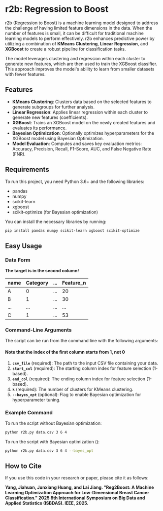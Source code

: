 # r2b: Regression to Boost

r2b (Regression to Boost) is a machine learning model designed to address the challenge of having limited feature dimensions in the data. When the number of features is small, it can be difficult for traditional machine learning models to perform effectively. r2b enhances predictive power by utilizing a combination of  **KMeans Clustering**, **Linear Regression**, and **XGBoost** to create a robust pipeline for classification tasks.

The model leverages clustering and regression within each cluster to generate new features, which are then used to train the XGBoost classifier. This approach improves the model's ability to learn from smaller datasets with fewer features.

## Features

- **KMeans Clustering**: Clusters data based on the selected features to generate subgroups for further analysis.
- **Linear Regression**: Applies linear regression within each cluster to generate new features (coefficients).
- **XGBoost**: Trains an XGBoost model on the newly created features and evaluates its performance.
- **Bayesian Optimization**: Optionally optimizes hyperparameters for the XGBoost model using Bayesian Optimization.
- **Model Evaluation**: Computes and saves key evaluation metrics: Accuracy, Precision, Recall, F1-Score, AUC, and False Negative Rate (FNR).


## Requirements

To run this project, you need Python 3.6+ and the following libraries:

- pandas
- numpy
- scikit-learn
- xgboost
- scikit-optimize (for Bayesian optimization)

You can install the necessary libraries by running:

```bash
pip install pandas numpy scikit-learn xgboost scikit-optimize
```

## Easy Usage

### Data Form

**The target is in the second column!**

| name       | Category | ... | Feature_n |
|------------|------------|------------|----------|
| A   | 0     | ...          | 20     |
| B | 1      | ...          | 30      |
| ...  | ...        | ...        |    ...   |
| C   | 1       | ...          | 53      |


### Command-Line Arguments

The script can be run from the command line with the following arguments:
#### Note that the index of the first column starts from 1, not 0

1. **`csv_file`** (required): The path to the input CSV file containing your data.
2. **`start_col`** (required): The starting column index for feature selection (1-based).
3. **`end_col`** (required): The ending column index for feature selection (1-based).
4. **`k`** (required): The number of clusters for KMeans clustering.
5. **`--bayes_opt`** (optional): Flag to enable Bayesian optimization for hyperparameter tuning.

### Example Command

To run the script without Bayesian optimization:

```bash
python r2b.py data.csv 3 6 4
```

To run the script with Bayesian optimization ():

```bash
python r2b.py data.csv 3 6 4 --bayes_opt
```

## How to Cite

If you use this code in your research or paper, please cite it as follows:

**Yang, Jiahuan, Junxiang Huang, and Lai Jiang. "Reg2Boost: A Machine Learning Optimization Approach for Low-Dimensional Breast Cancer Classification." 2025 8th International Symposium on Big Data and Applied Statistics (ISBDAS). IEEE, 2025.**
